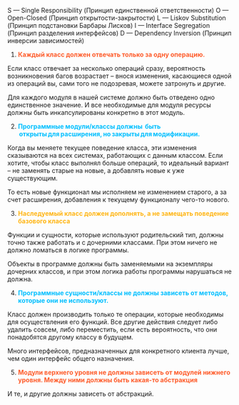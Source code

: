 S — Single Responsibility (Принцип единственной ответственности)
O — Open-Closed (Принцип открытости-закрытости)
L — Liskov Substitution (Принцип подстановки Барбары Лисков)
I — Interface Segregation (Принцип разделения интерфейсов)
D — Dependency Inversion (Принцип инверсии зависимостей)

1) <span style="font-weight: bold; color: #FE5C2B;">Каждый класс должен отвечать только за одну операцию.</span>

Если класс отвечает за несколько операций сразу, вероятность возникновения багов возрастает – внося изменения, касающиеся одной из операций вы, сами того не подозревая, можете затронуть и другие.

Для каждого модуля в нашей системе должно быть отведено одно единственное значение. И все необходимые для модуля ресурсы должны быть инкапсулированы конкретно в этот модуль. 

2) <span style="font-weight: bold; color: deepskyblue;">Программные модули/классы должны  быть  открыты для расширения, но закрыты для модификации.</span>

Когда вы меняете текущее поведение класса, эти изменения сказываются на всех системах, работающих с данным классом. Если хотите, чтобы класс выполнял больше операций, то идеальный вариант – не заменять старые на новые, а добавлять новые к уже существующим.

То есть новые функционал мы исполняем не изменением старого, а за счет расширения, добавления к текущему функционалу чего-то нового. 

3) <span style="font-weight: bold; color: #FFB514;">Наследуемый класс должен дополнять, а не замещать поведение базового класса</span>

Функции и сущности, которые используют родительский тип, должны точно также работать и с дочерними классами. При этом ничего не должно ломаться в логике программы.

Объекты в программе должны быть заменяемыми на экземпляры дочерних классов, и при этом логика работы программы нарушаться не должна. 

4) <span style="font-weight: bold; color: deepskyblue;">Программные сущности/классы не должны зависеть от методов, которые они не используют.</span>

Класс должен производить только те операции, которые необходимы для осуществления его функций. Все другие действия следует либо удалить совсем, либо переместить, если есть вероятность, что они понадобятся другому классу в будущем.

Много интерфейсов, предназначенных для конкретного клиента лучше, чем один интерфейс общего назначения. 

5) <span style="font-weight: bold; color: #FE5C2B;">Модули верхнего уровня не должны зависеть от модулей нижнего уровня. Между ними должны быть какая-то абстракция</span>

И те, и другие должны зависеть от абстракций.

